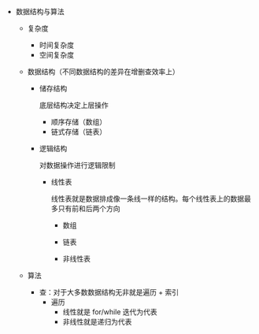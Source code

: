 - 数据结构与算法
  - 复杂度
    - 时间复杂度
    - 空间复杂度
    
  - 数据结构（不同数据结构的差异在增删查效率上）
    - 储存结构
      
      底层结构决定上层操作
      
      - 顺序存储（数组）
      - 链式存储（链表）
      
    - 逻辑结构
    
      对数据操作进行逻辑限制
    
      - 线性表
      
          线性表就是数据排成像一条线一样的结构。每个线性表上的数据最多只有前和后两个方向
          - 数组
        - 链表
      
        - 非线性表
    
  - 算法
  
    - 查：对于大多数数据结构无非就是遍历 + 索引
      - 遍历
        - 线性就是 for/while 迭代为代表
        - 非线性就是递归为代表

